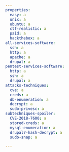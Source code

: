 ```yaml
---
properties:
  easy: a
  unix: a
  ubuntu: a
  ctf-realistic: a
  paid: a
  hackthebox: a
all-services-software:
  ssh: a
  http: a
  apache: a
  drupal: a
pentest-services-software:
  http: a
  ssh: a
  drupal: a
attacks-techniques:
  cve: a
  creds: a
  db-enumeration: a
  decrypt: a
  sudo-privesc: a
subtechniques-spoiler:
  CVE-2018-7600: a
  stored-creds: a
  mysql-enumeration: a
  drupal7-hash-decrypt: a
  sudo-snap: a

---
```


